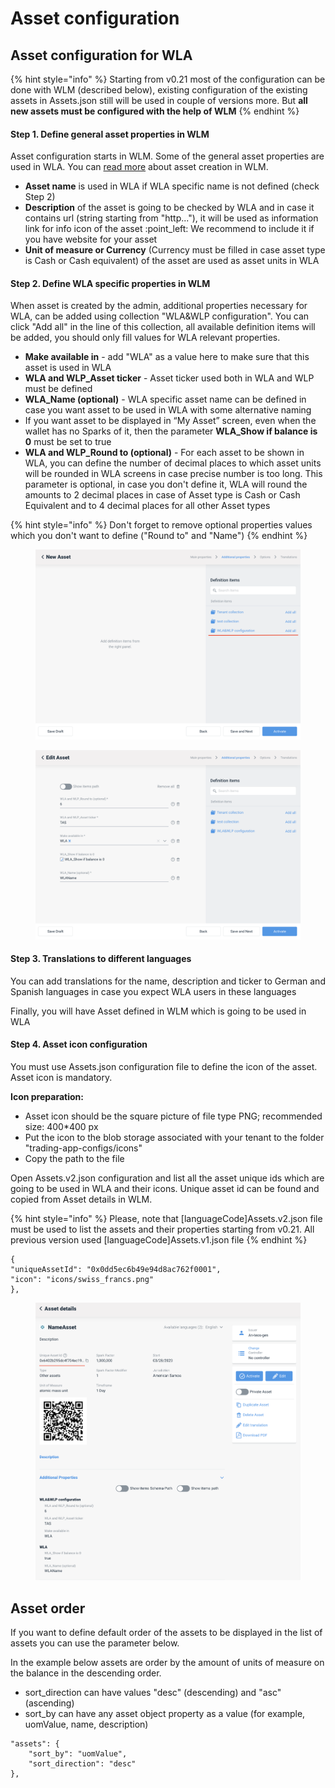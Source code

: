 # Asset configuration

## Asset configuration for WLA

{% hint style="info" %}
Starting from v0.21 most of the configuration can be done with WLM (described below), existing configuration of the existing assets in Assets.json still will be used in couple of versions more. But **all new assets must be configured with the help of WLM**
{% endhint %}

#### **Step 1. Define general asset properties in WLM**

Asset configuration starts in WLM. Some of the general asset properties are used in WLA. You can [read more](https://teos-docs.coreledger.net/v/white-label-management-tool/user-guide/create-asset) about asset creation in WLM.

* **Asset name** is used in WLA if WLA specific name is not defined (check Step 2)
* **Description** of the asset is going to be checked by WLA and in case it contains url (string starting from "http..."), it will be used as information link for info icon of the asset :point\_left: We recommend to include it if you have website for your asset
* **Unit of measure or Currency** (Currency must be filled in case asset type is Cash or Cash equivalent) of the asset are used as asset units in WLA

#### **Step 2. Define WLA specific properties in WLM**

When asset is created by the admin, additional properties necessary for WLA, can be added using collection "WLA\&WLP configuration". You can click "Add all" in the line of this collection, all available definition items will be added, you should only fill values for WLA relevant properties.

* **Make available in** - add "WLA" as a value here to make sure that this asset is used in WLA
* **WLA and WLP\_Asset ticker** - Asset ticker used both in WLA and WLP must be defined
* **WLA\_Name (optional)** - WLA specific asset name can be defined in case you want asset to be used in WLA with some alternative naming&#x20;
* If you want asset to be displayed in “My Asset” screen, even when the wallet has no Sparks of it, then the parameter **WLA\_Show if balance is 0** must be set to true
* **WLA and WLP\_Round to (optional)** - For each asset to be shown in WLA, you can define the number of decimal places to which asset units will be rounded in WLA screens in case precise number is too long. This parameter is optional, in case you don't define it, WLA will round the amounts to 2 decimal places in case of Asset type is Cash or Cash Equivalent and to 4 decimal places for all other Asset types

{% hint style="info" %}
Don't forget to remove optional properties values which you don't want to define ("Round to" and "Name")
{% endhint %}

<div>

<figure><img src="../../.gitbook/assets/Screenshot 2023-03-28 at 12.08.55.png" alt=""><figcaption></figcaption></figure>

 

<figure><img src="../../.gitbook/assets/Screenshot 2023-03-28 at 12.50.46.png" alt=""><figcaption></figcaption></figure>

</div>

#### Step 3. Translations to different languages

You can add translations for the name, description and ticker to German and Spanish languages in case you expect WLA users in these languages

Finally, you will have Asset defined in WLM which is going to be used in WLA

#### Step 4. Asset icon configuration

You must use Assets.json configuration file to define the icon of the asset. Asset icon is mandatory.

**Icon preparation:**

* Asset icon should be the square picture of file type PNG; recommended size: 400\*400 px
* Put the icon to the blob storage associated with your tenant to the folder "trading-app-configs/icons"
* Copy the path to the file

Open Assets.v2.json configuration and list all the asset unique ids which are going to be used in WLA and their icons. Unique asset id can be found and copied from Asset details in WLM.

{% hint style="info" %}
Please, note that \[languageCode]Assets.v2.json file must be used to list the assets and their properties starting from v0.21. All previous version used \[languageCode]Assets.v1.json file
{% endhint %}

```
{
"uniqueAssetId": "0x0dd5ec6b49e94d8ac762f0001",
"icon": "icons/swiss_francs.png"
},
```

<figure><img src="../../.gitbook/assets/Screenshot 2023-03-28 at 12.54.25.png" alt=""><figcaption></figcaption></figure>

## ​Asset order

If you want to define default order of the assets to be displayed in the list of assets you can use the parameter below.

In the example below assets are order by the amount of units of measure on the balance in the descending order.&#x20;

* sort\_direction can have values "desc" (descending) and "asc" (ascending)
* sort\_by can have any asset object property as a value (for example, uomValue, name, description)

```
"assets": {
	"sort_by": "uomValue",
	"sort_direction": "desc"
},
```
